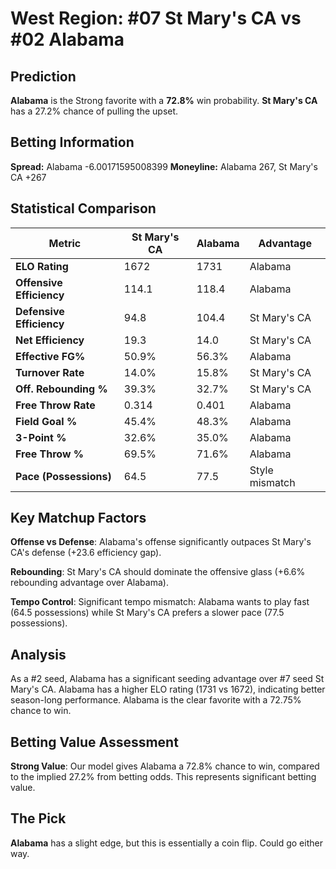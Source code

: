 # West Region: #07 St Mary's CA vs #02 Alabama

## Prediction
**Alabama** is the Strong favorite with a **72.8%** win probability.
**St Mary's CA** has a 27.2% chance of pulling the upset.

## Betting Information
**Spread:** Alabama -6.00171595008399
**Moneyline:** Alabama 267, St Mary's CA +267

## Statistical Comparison

| Metric | St Mary's CA | Alabama | Advantage |
|--------|-----------------|-----------------|----------|
| **ELO Rating** | 1672 | 1731 | Alabama |
| **Offensive Efficiency** | 114.1 | 118.4 | Alabama |
| **Defensive Efficiency** | 94.8 | 104.4 | St Mary's CA |
| **Net Efficiency** | 19.3 | 14.0 | St Mary's CA |
| **Effective FG%** | 50.9% | 56.3% | Alabama |
| **Turnover Rate** | 14.0% | 15.8% | St Mary's CA |
| **Off. Rebounding %** | 39.3% | 32.7% | St Mary's CA |
| **Free Throw Rate** | 0.314 | 0.401 | Alabama |
| **Field Goal %** | 45.4% | 48.3% | Alabama |
| **3-Point %** | 32.6% | 35.0% | Alabama |
| **Free Throw %** | 69.5% | 71.6% | Alabama |
| **Pace (Possessions)** | 64.5 | 77.5 | Style mismatch |

## Key Matchup Factors

**Offense vs Defense**: Alabama's offense significantly outpaces St Mary's CA's defense (+23.6 efficiency gap).

**Rebounding**: St Mary's CA should dominate the offensive glass (+6.6% rebounding advantage over Alabama).

**Tempo Control**: Significant tempo mismatch: Alabama wants to play fast (64.5 possessions) while St Mary's CA prefers a slower pace (77.5 possessions).

## Analysis

As a #2 seed, Alabama has a significant seeding advantage over #7 seed St Mary's CA. Alabama has a higher ELO rating (1731 vs 1672), indicating better season-long performance. Alabama is the clear favorite with a 72.75% chance to win.

## Betting Value Assessment

**Strong Value**: Our model gives Alabama a 72.8% chance to win, compared to the implied 27.2% from betting odds. This represents significant betting value.

## The Pick

**Alabama** has a slight edge, but this is essentially a coin flip. Could go either way.

